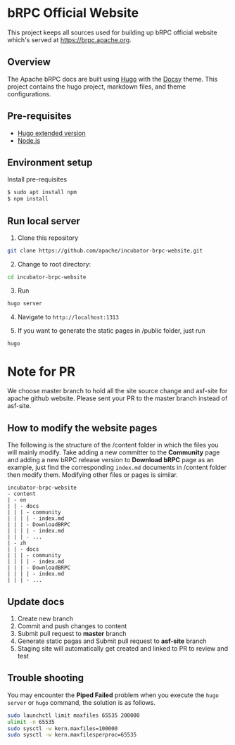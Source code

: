 # bRPC Official Website
 
This project keeps all sources used for building up bRPC official website which's served at https://brpc.apache.org.

## Overview

The Apache bRPC docs are built using [Hugo](https://gohugo.io/) with the [Docsy](https://docsy.dev) theme.
This project contains the hugo project, markdown files, and theme configurations.

## Pre-requisites

- [Hugo extended version](https://gohugo.io/getting-started/installing)
- [Node.js](https://nodejs.org/en/)

## Environment setup

Install pre-requisites
```sh
$ sudo apt install npm
$ npm install
```

## Run local server


1. Clone this repository
```sh
git clone https://github.com/apache/incubator-brpc-website.git
```
2. Change to root directory: 
```sh
cd incubator-brpc-website
```
3. Run 
```sh
hugo server
```
4. Navigate to `http://localhost:1313`

5. If you want to generate the static pages in /public folder, just run
```sh
hugo
```

# Note for PR

We choose master branch to hold all the site source change and asf-site for apache github website.
Please sent your PR to the master branch instead of asf-site.

## How to modify the website pages

The following is the structure of the /content folder in which the files you will mainly modify. Take adding a new committer to the **Community** page and adding a new bRPC release version to **Download bRPC** page as an example, just find the corresponding `index.md` documents in /content folder then modify them. Modifying other files or pages is similar.

```
incubator-brpc-website
- content
| - en
| | - docs
| | | - community
| | | | - index.md
| | | - DownloadBRPC
| | | | - index.md
| | | - ...
| - zh
| | - docs
| | | - community
| | | | - index.md
| | | - DownloadBRPC
| | | | - index.md
| | | - ...
```

## Update docs
1. Create new branch
2. Commit and push changes to content
3. Submit pull request to **master** branch
4. Generate static pagas and Submit pull request to **asf-site** branch
5. Staging site will automatically get created and linked to PR to review and test

## Trouble shooting

You may encounter the **Piped Failed** problem when you execute the `hugo server` or `hugo` command, the solution is as follows.
``` sh
sudo launchctl limit maxfiles 65535 200000
ulimit -n 65535
sudo sysctl -w kern.maxfiles=100000
sudo sysctl -w kern.maxfilesperproc=65535
```
